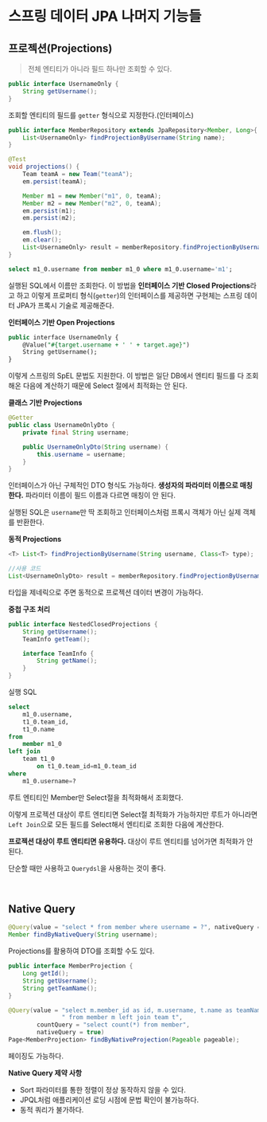 # 스프링 데이터 JPA 나머지 기능들

## 프로젝션(Projections)
> 전체 엔티티가 아니라 필드 하나만 조회할 수 있다.

```java
public interface UsernameOnly {
    String getUsername();
}
```
조회할 엔티티의 필드를 `getter` 형식으로 지정한다.(인터페이스)

```java
public interface MemberRepository extends JpaRepository<Member, Long>{
    List<UsernameOnly> findProjectionByUsername(String name);
}

@Test
void projections() {
    Team teamA = new Team("teamA");
    em.persist(teamA);

    Member m1 = new Member("m1", 0, teamA);
    Member m2 = new Member("m2", 0, teamA);
    em.persist(m1);
    em.persist(m2);

    em.flush();
    em.clear();
    List<UsernameOnly> result = memberRepository.findProjectionByUsername("m1");
}
```
```sql
select m1_0.username from member m1_0 where m1_0.username='m1';
```
실행된 SQL에서 이름만 조회한다. 이 방법을 **인터페이스 기반 Closed Projections**라고 하고 이렇게 프로퍼티 형식(`getter`)의 인터페이스를 제공하면
구현체는 스프링 데이터 JPA가 프록시 기술로 제공해준다.

**인터페이스 기반 Open Projections**
```sql
public interface UsernameOnly {
    @Value("#{target.username + ' ' + target.age}")
    String getUsername();
}
```
이렇게 스프링의 SpEL 문법도 지원한다. 이 방법은 일단 DB에서 엔티티 필드를 다 조회해온 다음에 계산하기 때문에 Select 절에서 최적화는 안 된다.

**클래스 기반 Projections**
```java
@Getter
public class UsernameOnlyDto {
    private final String username;

    public UsernameOnlyDto(String username) {
        this.username = username;
    }
}
```
인터페이스가 아닌 구체적인 DTO 형식도 가능하다. **생성자의 파라미터 이름으로 매칭한다.** 파라미터 이름이 필드 이름과 다르면 매칭이 안 된다.

실행된 SQL은 `username`만 딱 조회하고 인터페이스처럼 프록시 객체가 아닌 실제 객체를 반환한다.

**동적 Projections**
```java
<T> List<T> findProjectionByUsername(String username, Class<T> type);

//사용 코드
List<UsernameOnlyDto> result = memberRepository.findProjectionByUsername("m1", UsernameOnlyDto.class);
```
타입을 제네릭으로 주면 동적으로 프로젝션 데이터 변경이 가능하다.

**중첩 구조 처리**
```java
public interface NestedClosedProjections {
    String getUsername();
    TeamInfo getTeam();

    interface TeamInfo {
        String getName();
    }
}
```
실행 SQL
```sql
select
    m1_0.username,
    t1_0.team_id,
    t1_0.name 
from
    member m1_0 
left join
    team t1_0 
        on t1_0.team_id=m1_0.team_id
where
    m1_0.username=?
```
루트 엔티티인 Member만 Select절을 최적화해서 조회했다.

이렇게 프로젝션 대상이 루트 엔티티면 Select절 최적화가 가능하지만 루트가 아니라면 `Left Join`으로 모든 필드를 Select해서 엔티티로 조회한 다음에 계산한다.

**프로젝션 대상이 루트 엔티티면 유용하다.** 대상이 루트 엔티티를 넘어가면 최적화가 안 된다.

단순할 때만 사용하고 `Querydsl`을 사용하는 것이 좋다.

<br>

## Native Query

```java
@Query(value = "select * from member where username = ?", nativeQuery = true)
Member findByNativeQuery(String username);
```

Projections를 활용하여 DTO를 조회할 수도 있다.
```java
public interface MemberProjection {
    Long getId();
    String getUsername();
    String getTeamName();
}

@Query(value = "select m.member_id as id, m.username, t.name as teamName" +
               " from member m left join team t",
        countQuery = "select count(*) from member",
        nativeQuery = true)
Page<MemberProjection> findByNativeProjection(Pageable pageable);
```
페이징도 가능하다.

**Native Query 제약 사항**
- Sort 파라미터를 통한 정렬이 정상 동작하지 않을 수 있다.
- JPQL처럼 애플리케이션 로딩 시점에 문법 확인이 불가능하다.
- 동적 쿼리가 불가하다.